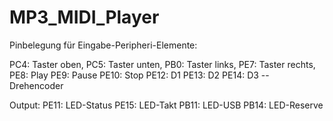 # MP3_MIDI_Player

Pinbelegung für Eingabe-Peripheri-Elemente:

PC4: Taster oben,
PC5: Taster unten,
PB0: Taster links,
PE7: Taster rechts,
PE8: Play
PE9: Pause
PE10: Stop
PE12: D1
PE13: D2
PE14: D3 -- Drehencoder

Output:
PE11: LED-Status
PE15: LED-Takt
PB11: LED-USB
PB14: LED-Reserve
